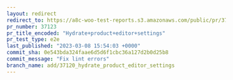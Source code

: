 ```yaml
---
layout: redirect
redirect_to: https://a8c-woo-test-reports.s3.amazonaws.com/public/pr/37123/e2e/index.html
pr_number: 37123
pr_title_encoded: "Hydrate+product+editor+settings"
pr_test_type: e2e
last_published: "2023-03-08 15:54:03 +0000"
commit_sha: 0e543bda324faae6d5d6f1cbc36a127d2b0d25b8
commit_message: "Fix lint errors"
branch_name: add/37120_hydrate_product_editor_settings
---
```

